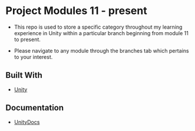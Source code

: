 # Project Modules 11 - present

- This repo is used to store a specific category throughout my learning experience in Unity within a particular branch beginning from module 11 to present.

- Please navigate to any module through the branches tab which pertains to your interest.

## Built With

* [Unity](https://unity.com/)

## Documentation
* [UnityDocs](https://docs.unity3d.com/Manual/index.html)